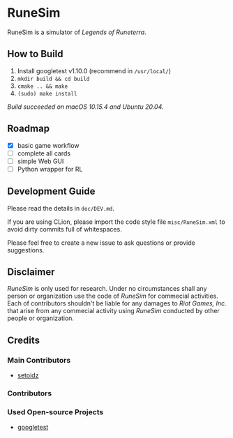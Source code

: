 # RuneSim

RuneSim is a simulator of *Legends of Runeterra*.

## How to Build
1. Install googletest v1.10.0 (recommend in `/usr/local/`)
2. `mkdir build && cd build`
3. `cmake .. && make`
4. `(sudo) make install`

*Build succeeded on macOS 10.15.4 and Ubuntu 20.04.*

## Roadmap
- [x] basic game workflow 
- [ ] complete all cards
- [ ] simple Web GUI
- [ ] Python wrapper for RL

## Development Guide
Please read the details in `doc/DEV.md`.

If you are using CLion, please import the code style file 
`misc/RuneSim.xml` to avoid dirty commits full of whitespaces.

Please feel free to create a new issue to ask questions 
or provide suggestions.

## Disclaimer
*RuneSim* is only used for research. Under no circumstances shall 
any person or organization use the code of *RuneSim* for commecial 
activities. Each of contributors shouldn't be liable for any damages to 
*Riot Games, Inc.* that arise from any commecial activity using *RuneSim* 
conducted by other people or organization.

## Credits
### Main Contributors
- [setoidz](https://github.com/setoidz)

### Contributors

### Used Open-source Projects
- [googletest](https://github.com/google/googletest)
